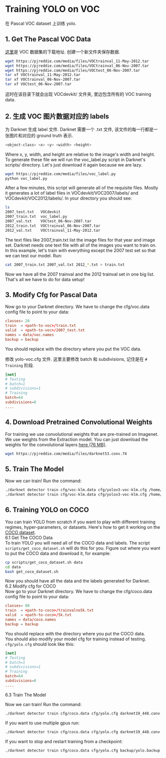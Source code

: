 # Training YOLO on VOC   

在 Pascal VOC dataset 上训练 yolo.   

## 1. Get The Pascal VOC Data   

[这里](https://pjreddie.com/projects/pascal-voc-dataset-mirror/)是 VOC 数据集的下载地址. 创建一个新文件夹保存数据.    

~~~bash
wget https://pjreddie.com/media/files/VOCtrainval_11-May-2012.tar
wget https://pjreddie.com/media/files/VOCtrainval_06-Nov-2007.tar
wget https://pjreddie.com/media/files/VOCtest_06-Nov-2007.tar
tar xf VOCtrainval_11-May-2012.tar
tar xf VOCtrainval_06-Nov-2007.tar
tar xf VOCtest_06-Nov-2007.tar
~~~

这时在该目录下就会出现 VOCdevkit/ 文件夹, 里边包含所有的 VOC training data.   

## 2. 生成 VOC 图片数据对应的 labels  

为 Darknet 生成 label 文件. Darknet 需要一个 .txt 文件, 该文件的每一行都是一张图片和对应的 ground truth 表示.  

~~~bash
<object-class> <x> <y> <width> <height>
~~~
Where x, y, width, and height are relative to the image's width and height. To generate these file we will run the voc_label.py script in Darknet's scripts/ directory. Let's just download it again because we are lazy.   

~~~bash
wget https://pjreddie.com/media/files/voc_label.py
python voc_label.py
~~~

After a few minutes, this script will generate all of the requisite files. Mostly it generates a lot of label files in VOCdevkit/VOC2007/labels/ and VOCdevkit/VOC2012/labels/. In your directory you should see:   

~~~bash
ls
2007_test.txt   VOCdevkit
2007_train.txt  voc_label.py
2007_val.txt    VOCtest_06-Nov-2007.tar
2012_train.txt  VOCtrainval_06-Nov-2007.tar
2012_val.txt    VOCtrainval_11-May-2012.tar
~~~

The text files like 2007_train.txt list the image files for that year and image set. Darknet needs one text file with all of the images you want to train on. In this example, let's train with everything except the 2007 test set so that we can test our model. Run:   

~~~bash
cat 2007_train.txt 2007_val.txt 2012_*.txt > train.txt
~~~

Now we have all the 2007 trainval and the 2012 trainval set in one big list. That's all we have to do for data setup!    

## 3. Modify Cfg for Pascal Data   

Now go to your Darknet directory. We have to change the cfg/voc.data config file to point to your data:   

~~~conf
classes= 20
train  = <path-to-voc>/train.txt
valid  = <path-to-voc>/2007_test.txt
names = data/voc.names
backup = backup
~~~

You should replace <path-to-voc> with the directory where you put the VOC data.   

修改 yolo-voc.cfg 文件. 这里主要修改 batch 和 subdivisions, 记住是在 `# Training` 阶段.   

~~~conf
[net]
# Testing
# batch=1
# subdivisions=1
# Training
batch=64
subdivisions=8
....
~~~

## 4. Download Pretrained Convolutional Weights   

For training we use convolutional weights that are pre-trained on Imagenet. We use weights from the Extraction model. You can just download the weights for the convolutional layers [here (76 MB)](https://pjreddie.com/media/files/darknet53.conv.74).   

~~~bash
wget https://pjreddie.com/media/files/darknet53.conv.74
~~~

## 5. Train The Model    

Now we can train! Run the command:   

~~~bash
./darknet detector train cfg/voc-klm.data cfg/yolov3-voc-klm.cfg /home/klm/data_training/darknet/voc/darknet53.conv.74
./darknet detector train cfg/voc-klm.data cfg/yolov3-voc-klm.cfg /home/klm/data/darknet/voc/darknet53.conv.74
~~~

## 6. Training YOLO on COCO  

You can train YOLO from scratch if you want to play with different training regimes, hyper-parameters, or datasets. Here's how to get it working on the [COCO dataset](http://mscoco.org/dataset/#overview).   
6.1 Get The COCO Data   
To train YOLO you will need all of the COCO data and labels. The script `scripts/get_coco_dataset.sh` will do this for you. Figure out where you want to put the COCO data and download it, for example:   

~~~bash
cp scripts/get_coco_dataset.sh data
cd data
bash get_coco_dataset.sh
~~~

Now you should have all the data and the labels generated for Darknet.   
6.2 Modify cfg for COCO   
Now go to your Darknet directory. We have to change the cfg/coco.data config file to point to your data:   

~~~conf
classes= 80
train  = <path-to-coco>/trainvalno5k.txt
valid  = <path-to-coco>/5k.txt
names = data/coco.names
backup = backup
~~~

You should replace <path-to-coco> with the directory where you put the COCO data.   
You should also modify your model cfg for training instead of testing. `cfg/yolo.cfg` should look like this:

~~~conf
[net]
# Testing
# batch=1
# subdivisions=1
# Training
batch=64
subdivisions=8
....
~~~

6.3 Train The Model   

Now we can train! Run the command:   

~~~bash
./darknet detector train cfg/coco.data cfg/yolo.cfg darknet19_448.conv.23
~~~

If you want to use multiple gpus run:   

~~~bash
./darknet detector train cfg/coco.data cfg/yolo.cfg darknet19_448.conv.23 -gpus 0,1,2,3
~~~

If you want to stop and restart training from a checkpoint:   

~~~bash
./darknet detector train cfg/coco.data cfg/yolo.cfg backup/yolo.backup -gpus 0,1,2,3
~~~